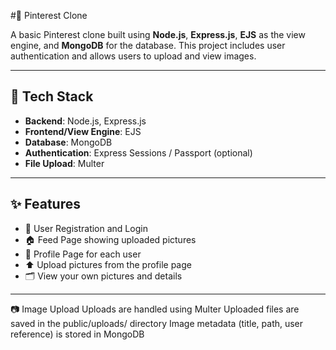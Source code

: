 #📌 Pinterest Clone

A basic Pinterest clone built using **Node.js**, **Express.js**, **EJS** as the view engine, and **MongoDB** for the database.
This project includes user authentication and allows users to upload and view images.

---
## 🔧 Tech Stack

- **Backend**: Node.js, Express.js
- **Frontend/View Engine**: EJS
- **Database**: MongoDB
- **Authentication**: Express Sessions / Passport (optional)
- **File Upload**: Multer

---
## ✨ Features

- 🔐 User Registration and Login
- 🏠 Feed Page showing uploaded pictures
- 👤 Profile Page for each user
- ⬆️ Upload pictures from the profile page
- 🗂️ View your own pictures and details

---
📷 Image Upload
Uploads are handled using Multer
Uploaded files are saved in the public/uploads/ directory
Image metadata (title, path, user reference) is stored in MongoDB



